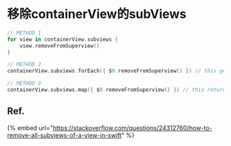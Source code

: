 # 移除containerView的subViews

```swift
// METHOD 1
for view in containerView.subviews {
    view.removeFromSuperview()
}

// METHOD 2
containerView.subviews.forEach({ $0.removeFromSuperview() }) // this gets things done

// METHOD 3
containerView.subviews.map({ $0.removeFromSuperview() }) // this returns modified array
```

## Ref.

{% embed url="https://stackoverflow.com/questions/24312760/how-to-remove-all-subviews-of-a-view-in-swift" %}



